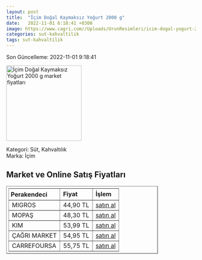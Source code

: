 ```yaml
---
layout: post
title:  "İçim Doğal Kaymaksız Yoğurt 2000 g"
date:   2022-11-01 6:18:41 +0300
image: https://www.cagri.com//Uploads/UrunResimleri/icim-dogal-yogurt-2-kg-fa2-bb.jpg
categories: sut-kahvaltilik
tags: sut-kahvaltilik
---
```


Son Güncelleme: 2022-11-01 9:18:41

<img src="https://www.cagri.com//Uploads/UrunResimleri/icim-dogal-yogurt-2-kg-fa2-bb.jpg" width="200" alt="İçim Doğal Kaymaksız Yoğurt 2000 g market fiyatları" />

Kategori: Süt, Kahvaltılık
<br />
Marka: İçim

<h2>Market ve Online Satış Fiyatları</h2>

<table border="1" style="padding: 5px;width:80%;">
  <tr>
    <td style="padding: 5px;"><strong>Perakendeci</strong></td>
    <td><strong>Fiyat</strong></td>
    <td><strong>İşlem</strong></td>
  </tr>
  <tr>
              <td title="Migros">MIGROS</td>
              <td>44,90 TL</td>
              <td><a title="Migros" target="_blank" href="https://www.migros.com.tr/icim-kaymaksiz-yogurt-2000-g-p-bec403">satın al</a></td>
            </tr><tr>
              <td title="Mopaş">MOPAŞ</td>
              <td>48,30 TL</td>
              <td><a title="Mopaş" target="_blank" href="https://www.mopas.com.tr/icim-dogal-yogurt-2000-gr/p/670365">satın al</a></td>
            </tr><tr>
              <td title="Kim">KIM</td>
              <td>53,99 TL</td>
              <td><a title="Kim" target="_blank" href="https://www.kimgeldi.com/icim-yogurt-2000-gr-dogal-kaymaksiz">satın al</a></td>
            </tr><tr>
              <td title="Çağrı Market">ÇAĞRI MARKET</td>
              <td>54,95 TL</td>
              <td><a title="Çağrı Market" target="_blank" href="https://www.cagri.com/icim-dogal-yogurt-2-kg">satın al</a></td>
            </tr><tr>
              <td title="CarrefourSA">CARREFOURSA</td>
              <td>55,75 TL</td>
              <td><a title="CarrefourSA" target="_blank" href="https://www.carrefoursa.com/icim-dogal-kaymaksiz-yogurt-2000-g-p-30221821">satın al</a></td>
            </tr>
</table>
